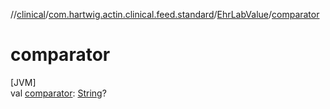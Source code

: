 //[clinical](../../../index.md)/[com.hartwig.actin.clinical.feed.standard](../index.md)/[EhrLabValue](index.md)/[comparator](comparator.md)

# comparator

[JVM]\
val [comparator](comparator.md): [String](https://kotlinlang.org/api/latest/jvm/stdlib/kotlin/-string/index.html)?
